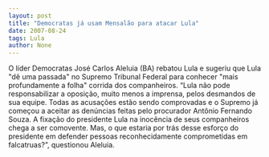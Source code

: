 ```yaml
---
layout: post
title: "Democratas já usam Mensalão para atacar Lula"
date: 2007-08-24
tags: Lula
author: None
---
```

O l&iacute;der Democratas Jos&eacute; Carlos Aleluia (BA) rebatou Lula e sugeriu que Lula &quot;d&ecirc; uma passada&quot; no Supremo Tribunal Federal para conhecer &quot;mais profundamente a folha&quot; corrida dos companheiros. 
&ldquo;Lula n&atilde;o pode responsabilizar a oposi&ccedil;&atilde;o, muito menos a imprensa, pelos desmandos de sua equipe. Todas as acusa&ccedil;&otilde;es est&atilde;o sendo comprovadas e o Supremo j&aacute; come&ccedil;ou a aceitar as den&uacute;ncias feitas pelo procurador Ant&ocirc;nio Fernando Souza. A fixa&ccedil;&atilde;o do presidente Lula na inoc&ecirc;ncia de seus companheiros chega a ser comovente. Mas, o que estaria por tr&aacute;s desse esfor&ccedil;o do presidente em defender pessoas reconhecidamente comprometidas em falcatruas?&rdquo;, questionou Aleluia. 